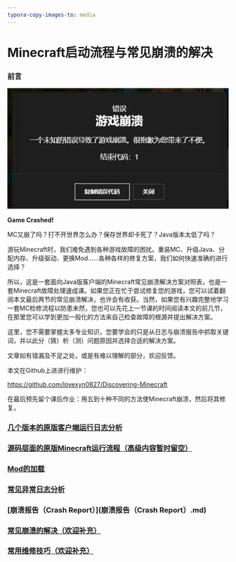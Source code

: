 ```yaml
---
typora-copy-images-to: media
---
```


# Minecraft启动流程与常见崩溃的解决

### 前言

![1674342019200](media\1674342019200.png)

**Game Crashed!**

MC又崩了吗？打不开世界怎么办？保存世界却卡死了？Java版本太低了吗？

游玩Minecraft时，我们难免遇到各种游戏故障的困扰。重装MC、升级Java、分配内存、升级驱动、更换Mod......各种各样的修复方案，我们如何快速准确的进行选择？

所以，这是一套面向Java版客户端的Minecraft常见崩溃解决方案对照表，也是一套Minecraft故障处理速成课。如果您正在忙于尝试修复您的游戏，您可以试着翻阅本文最后两节的常见崩溃解决，也许会有收获。当然，如果您有兴趣完整地学习一套MC检修流程以防患未然，您也可以先花上一节课的时间阅读本文的前几节，在那里您可以学到更加一般化的方法来自己检查故障的根源并提出解决方案。

这里，您不需要掌握太多专业知识，您要学会的只是从日志与崩溃报告中抓取关键词，并以此分（猜）析（测）问题原因并选择合适的解决方案。

文章如有错漏及不足之处，或是有难以理解的部分，欢迎反馈。

本文在Github上进进行维护：

https://github.com/lovexyn0827/Discovering-Minecraft

在最后预先留个课后作业：用五到十种不同的方法使Minecraft崩溃，然后将其修复。

### [几个版本的原版客户端运行日志分析](几个版本的原版客户端运行日志分析.md)

### [源码层面的原版Minecraft运行流程（高级内容暂时留空）](几个版本的原版客户端运行日志分析.md)

### [Mod的加载](Mod的加载].md)

### [常见异常日志分析](常见异常日志分析.md)

### [崩溃报告（Crash Report）](崩溃报告（Crash Report）.md)

### [常见崩溃的解决（欢迎补充）](常见崩溃的解决（欢迎补充）.md)

### [常用维修技巧（欢迎补充）](常用维修技巧（欢迎补充）.md)

